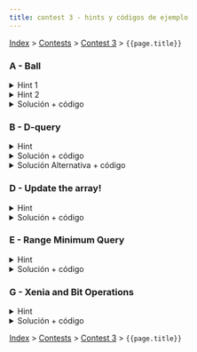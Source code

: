 ```yaml
---
title: contest 3 - hints y códigos de ejemplo
---
```


[Index](../index) > [Contests](../contests) > [Contest 3](../contests#contest-3) > ```{{page.title}}```

### A - Ball
<details> 
  <summary>Hint 1</summary>
  Piensen un una forma de ordenar los datos tal que usando alguna estructura para cada persona podamos saber rápidamente si existe alguien que tenga todas las características mayores.
</details>
<details> 
  <summary>Hint 2</summary>
  Una posible idea es ordenar a las personas de forma decreciente en una de las características (por ejemplo B) e ir manteniendo en una estructura ordenadas según una segunda características (por ejemplo I) las terceras características (por ejemplo R). Piensen cómo mantener esto y en qué estructura ayudaría a saber si hay alguien dominante rápidamente.
</details>
<details> 
  <summary>Solución + código</summary>
  Siguiendo la idea del hint 2, recorriendo de forma decreciente en una de las características podemos mantener un Segment Tree donde el índice indica el orden en la 2a característica y los valores corresponden a la 3a característica. De esta forma con un query de máximo al segmento (i, end) donde i corresponda a uno más que el valor de la persona que se revisa actualmente, si el mayor valor es mayor que el valor de la 3a característica actualmente entonces debe haber una persona con mayores valores en cada característica.
  <a href="https://github.com/BenjaminRubio/CompetitiveProgramming/blob/master/Problems/Codeforces/Ball.cpp">Código de ejemplo</a>
</details>

### B - D-query
<details> 
  <summary>Hint</summary>
  Piensa en una forma de ordenar las queries, de tal manera que al ir iterando sobre ellas puedas ir actualizando una estructura de datos que te permita contar cuántos números están activos (teniendo cuidado de nunca activar números duplicados simultáneamente).
</details>
<details> 
  <summary>Solución + código</summary>
  Lo que hacemos es ordenar las queries (L,R) de forma creciente en R. Además, creamos un fenwick tree de tamaño N en el cual vamos trackeando con 0s y 1s los números del arreglo actualmente activos (inicialmente partimos con puros 0s, i.e. ningún número activo). Luego vamos iterando sobre las queries (crecientes en R) y para cada query hacemos avanzar un puntero r hasta alcanzar el R actual, y en cada paso activamos el número r-ésimo (sumamos 1 en la posición r-ésima del fenwick tree, indicando que el número r-ésimo está activo), <strong>PERO</strong> si el número r-ésimo ya estaba activo en una posición anterior, lo desactivamos (sumamos -1 en su posición anterior). De esta manera si un número está duplicado, siempre mantenemos activa la posición más a la derecha en la que aparece. Con eso logramos que se cumpla la invariante de que de todos los distintos números dentro del intervalo [1,R] estén activados en sus respectivas posiciones más a la derecha (dentro de [1,R]), y todo el resto está desactivado. Luego, para saber cuántos números distintos hay consultamos al fenwick tree la suma acumulada de 1s en el intervalo [L,R]. <a href="https://github.com/PabloMessina/Competitive-Programming-Material/blob/master/Solved%20problems/SPOJ/DQUERY_D-query.cpp">Código de ejemplo</a>
</details>
<details> 
  <summary>Solución Alternativa + código</summary>
  El problema se puede hacer trivialmente también aplicando el <a href="../resources/sqrtdecomp">algoritmo de MO</a>. <a href="https://github.com/PabloMessina/Competitive-Programming-Material/blob/master/Solved%20problems/SPOJ/DQUERY_D-query_v2.cpp">Código de ejemplo</a>
</details>

### D - Update the array!
<details> 
  <summary>Hint</summary>
  Podemos construir un arreglo D de que guarde las diferencias que generan los updates, en otras palabras, si se hace un update l, r, v, realizamos D[l] += v, D[r + 1] -= v. Luego pensar en una forma de rescatar el valor en un índice de forma rápida, luego de los updates y usando el arreglo D.
</details>
<details> 
  <summary>Solución + código</summary>
  Una forma de resolver este problema de forma online, podemos hacer uso del arreglo de diferencias descrito en el hint y generar un segment tree de el que calcule la suma en un rango. Luego se recupera el valor en un índice realizando queries de la forma (0, i) a la estructura.
  <a href="https://github.com/BenjaminRubio/CompetitiveProgramming/blob/master/Problems/SPOJ/UpdateTheArray.cpp">Código de ejemplo</a>
</details>

### E - Range Minimum Query
<details> 
  <summary>Hint</summary>
  Problema de uso directo de alguna de las estructuras vistas en clases
</details>
<details> 
  <summary>Solución + código</summary>
  Puede ser resuelto con uso directo de Segment Tree o Sparse Tables.
  <a href="https://github.com/BenjaminRubio/CompetitiveProgramming/blob/master/Problems/SPOJ/RangeMinimumQuery.cpp">Código de ejemplo</a>
</details>

### G - Xenia and Bit Operations
<details> 
  <summary>Hint</summary>
  Pinesen en cómo construir un nodo para poder resolver el problema con un Segment Tree
</details>
<details> 
  <summary>Solución + código</summary>
  Si en cada nodo guardamos el valor y la profundidad inversa (empezando desde 0 en las hojas), podemos realizar distintas operaciones en la unión de dos nodos dependiendo de la profundidad en la que se produzca la unión, es decir, si la profundidad es par unimos con or y si es impar unimos con xor. Ambas operaciones son compatibles con un Segment Tree y la complejidad final es O(m log(2^n)). Ojo que para que de accepted tal vez sea necesario el uso de fast input en c++.
  <a href="https://github.com/BenjaminRubio/CompetitiveProgramming/blob/master/Problems/Codeforces/XeniaAndBitOperations.cpp">Código de ejemplo</a>
</details>

<!-- <details> 
  <summary>Hint</summary>   
</details>
<details> 
  <summary>Solución + código</summary>
  <a href="">Código de ejemplo</a>
</details> -->

[Index](../index) > [Contests](../contests) > [Contest 3](../contests#contest-3) > ```{{page.title}}```
